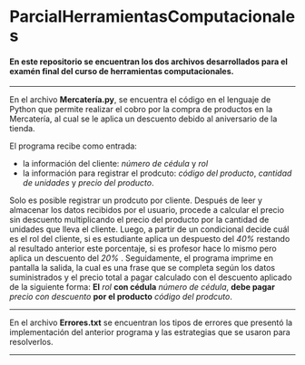 # ParcialHerramientasComputacionales

#### En este repositorio se encuentran los dos archivos desarrollados para el examén final del curso de herramientas computacionales. 
___
En el archivo **Mercatería.py**, se encuentra el código en el lenguaje de Python que permite realizar el cobro por la compra de productos en la Mercatería, al cual se le aplica un descuento debido al aniversario de la tienda. 

El programa recibe como entrada:
* la información del cliente: _número de cédula_ y _rol_
* la información para registrar el prodcuto: _código del producto_, _cantidad de unidades_ y _precio del producto_.

Solo es posible registrar un prodcuto por cliente. Después de leer y almacenar los datos recibidos por el usuario, procede a calcular el precio sin descuento multiplicando el precio del producto por la cantidad de unidades que lleva el cliente. Luego, a partir de un condicional decide cuál es el rol del cliente, si es estudiante aplica un despuesto del _40%_ restando al resultado anterior este porcentaje, si es profesor hace lo mismo pero aplica un descuento del _20%_ . Seguidamente, el programa imprime en pantalla la salida, la cual es una frase que se completa según los datos suministrados y el precio total a pagar calculado con el descuento aplicado de la siguiente forma:
**El** _rol_ **con cédula** _número de cédula_, **debe pagar** _precio con descuento_ **por el producto** _código del prodcuto_.

___
En el archivo **Errores.txt** se encuentran los tipos de errores que presentó la implementación del anterior programa y las estrategias que se usaron para resolverlos. 
___
